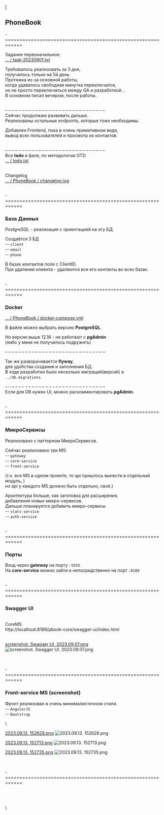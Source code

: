 [
## PhoneBook  


-============================================================  

Задание первоначальное:  
[... / task-20230901.txt](task-20230901.txt)  

Требовалось реализовать за 3 дня,  
получилось только на 5й день.  
Протяжка из-за основной работы,  
когда удавалось свободная минутка переключался,  
но не просто переключаться между QA и разработкой...  
В основном писал вечером, после работы.  

\
– – – – – – – – – – – – – – – – – – – – – – – – – – – – – –  
Сейчас продолжаю развивать дальше.  
Реализованы остальные endpoints, которые тоже необходимы.  

Добавлен Frontend, пока в очень примитивном виде,  
вывод всех пользователей и просмотр их контактов.  

\
– – – – – – – – – – – – – – – – – – – – – – – – – – – – – –  
Все __todo__ в фале, по методологии GTD  
[... / todo.txt](todo.txt)  

\
Changelog  
[... / PhoneBook / changelog.log](PhoneBook%2Fchangelog.log)  


\
-============================================================   
### База Данных  

PostgreSQL - реализация с ориентацией на эту БД.

Создаётся 3 БД  
-- `client`  
-- `email`  
-- `phone`  

В базах контактов поле с ClientID.  
При удалении клиента - удаляются все его контакты во всех базах.  


\
-============================================================
### Docker  

[... / PhoneBook / docker-compose.yml](PhoneBook%2Fdocker-compose.yml)  

В файле можно выбрать версию **PostgreSQL**.  

Но версии выше 12.16 - не работают с **pgAdmin**  
(либо у меня не получилось подружить)   

– – – – – – – – – – – – – – – – – – – – – – – – – – – – – –

Так же разворачивается **flyway**,  
для удобства создания и заполнения БД.  
В ходе разработки было несколько миграций(версий) в `../db.migrations`.  

– – – – – – – – – – – – – – – – – – – – – – – – – – – – – –  
Если для DB нужен UI, можно раскомментировать **pgAdmin**.  


\
-============================================================  
### МикроСервисы   

Реализовано с паттерном МикроСервисов.  

Сейчас реализовано три MS:  
 -- `gateway`  
 -- `core-service`  
 -- `front-service`  

(т.к. все MS в одном проекте, то api пришлось вынести в отдельный модуль, )  
но api у каждого MS должно быть отдельно, своё.)  

Архитектура больше, как заготовка для расширения,  
добавления новых микро-сервисов.  
Дальше планируется добавить микро-сервисы  
 -- `stats-service`  
 -- `auth-service`   


\
-============================================================
### Порты  

Вход через **gateway** на порту `:5555`   
На **core-service** можно зайти и непосредственно на порт `:8189`  



\
-============================================================  
### Swagger UI  

\
CoreMS  
http://localhost:8189/pbook-core/swagger-ui/index.html  

\
[screenshot. Swagger UI. 2023.09.07.png](screenshot.%20Swagger%20UI.%202023.09.07.png)
![screenshot. Swagger UI. 2023.09.07.png](screenshot.%20Swagger%20UI.%202023.09.07.png)



\
\
-============================================================  
### Front-service MS (screenshot)  

Фронт реализован в очень минималистичном стили.  
-- `AngularJS`  
-- `Bootstrap`  


\

[2023.09.13. 152628.png](screenshot%2F2023.09.13.%20152628.png)
![2023.09.13. 152628.png](screenshot%2F2023.09.13.%20152628.png)

[2023.09.13. 152713.png](screenshot%2F2023.09.13.%20152713.png)
![2023.09.13. 152713.png](screenshot%2F2023.09.13.%20152713.png)

[2023.09.13. 152735.png](screenshot%2F2023.09.13.%20152735.png)
![2023.09.13. 152735.png](screenshot%2F2023.09.13.%20152735.png)




\
\
-============================================================  








\
\
\
\